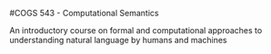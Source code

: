 #COGS 543 - Computational Semantics

An introductory course on formal and computational approaches to understanding natural language by humans and machines
